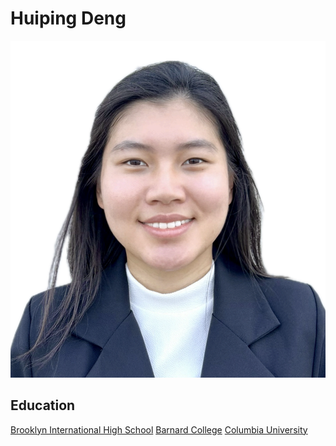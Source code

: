 # Huiping Deng


![GitHub repositories](huiping.png)


## Education

[Brooklyn International High School](http://www.mybihs.org/)
[Barnard College](https://barnard.edu/)
[Columbia University](https://www.columbia.edu/)


